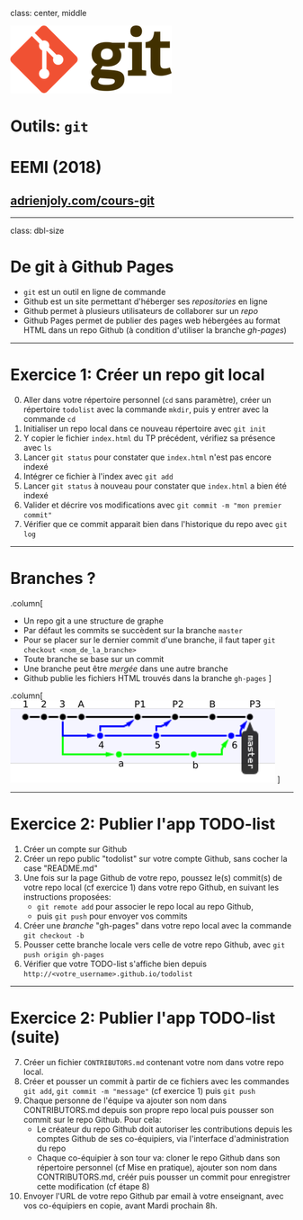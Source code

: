 class: center, middle

![Logo git](../logo.png)

# Outils: `git`
# EEMI (2018)
## [adrienjoly.com/cours-git](https://adrienjoly.com/cours-git/)

<!-- forked from https://github.com/adrienjoly/cours-javascript/tree/gh-pages/M -->

---
class: dbl-size
# De git à Github Pages

- `git` est un outil en ligne de commande
- Github est un site permettant d'héberger ses *repositories* en ligne
- Github permet à plusieurs utilisateurs de collaborer sur un *repo*
- Github Pages permet de publier des pages web hébergées au format HTML dans un repo Github (à condition d'utiliser la branche *gh-pages*)

---

# Exercice 1: Créer un repo git local

0. Aller dans votre répertoire personnel (`cd` sans paramètre), créer un répertoire `todolist` avec la commande `mkdir`, puis y entrer avec la commande `cd`
1. Initialiser un repo local dans ce nouveau répertoire avec `git init`
2. Y copier le fichier `index.html` du TP précédent, vérifiez sa présence avec `ls`
3. Lancer `git status` pour constater que `index.html` n'est pas encore indexé
4. Intégrer ce fichier à l'index avec `git add`
5. Lancer `git status` à nouveau pour constater que `index.html` a bien été indexé
6. Valider et décrire vos modifications avec `git commit -m "mon premier commit"`
7. Vérifier que ce commit apparait bien dans l'historique du repo avec `git log`

---

# Branches ?

.column[
* Un repo git a une structure de graphe
* Par défaut les commits se succèdent sur la branche `master`
* Pour se placer sur le dernier commit d'une branche, il faut taper `git checkout <nom_de_la_branche>`
* Toute branche se base sur un commit
* Une branche peut être *mergée* dans une autre branche
* Github publie les fichiers HTML trouvés dans la branche `gh-pages`
]

.column[
    ![branches](./img/git-branches.png)
]

---

# Exercice 2: Publier l'app TODO-list

1. Créer un compte sur Github
2. Créer un repo public "todolist" sur votre compte Github, sans cocher la case "README.md"
3. Une fois sur la page Github de votre repo, poussez le(s) commit(s) de votre repo local (cf exercice 1) dans votre repo Github, en suivant les instructions proposées:
    - `git remote add` pour associer le repo local au repo Github,
    - puis `git push` pour envoyer vos commits
4. Créer une *branche* "gh-pages" dans votre repo local avec la commande `git checkout -b`
5. Pousser cette branche locale vers celle de votre repo Github, avec `git push origin gh-pages`
6. Vérifier que votre TODO-list s'affiche bien depuis `http://<votre_username>.github.io/todolist`

---

# Exercice 2: Publier l'app TODO-list (suite)

7. Créer un fichier `CONTRIBUTORS.md` contenant votre nom dans votre repo local.
8. Créer et pousser un commit à partir de ce fichiers avec les commandes `git add`, `git commit -m "message"` (cf exercice 1) puis `git push`
9. Chaque personne de l'équipe va ajouter son nom dans CONTRIBUTORS.md depuis son propre repo local puis pousser son commit sur le repo Github. Pour cela:
    - Le créateur du repo Github doit autoriser les contributions depuis les comptes Github de ses co-équipiers, via l'interface d'administration du repo
    - Chaque co-équipier à son tour va: cloner le repo Github dans son répertoire personnel (cf Mise en pratique), ajouter son nom dans CONTRIBUTORS.md, créér puis pousser un commit pour enregistrer cette modification (cf étape 8)
10. Envoyer l'URL de votre repo Github par email à votre enseignant, avec vos co-équipiers en copie, avant Mardi prochain 8h.
